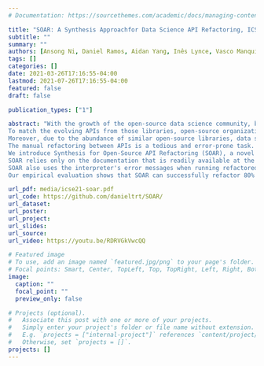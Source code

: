 ```yaml
---
# Documentation: https://sourcethemes.com/academic/docs/managing-content/

title: "SOAR: A Synthesis Approachfor Data Science API Refactoring, ICSE 2021"
subtitle: ""
summary: ""
authors: [Ansong Ni, Daniel Ramos, Aidan Yang, Inês Lynce, Vasco Manquinho, Ruben Martins, Claire Le Goues]
tags: []
categories: []
date: 2021-03-26T17:16:55-04:00
lastmod: 2021-07-26T17:16:55-04:00
featured: false
draft: false

publication_types: ["1"]

abstract: "With the growth of the open-source data science community, both the number of data science libraries and the number of versions for the same library are increasing rapidly.
To match the evolving APIs from those libraries, open-source organizations often have to exert manual effort to refactor the APIs used in the code base. 
Moreover, due to the abundance of similar open-source libraries, data scientists working on a certain application may have an abundance of libraries to choose, maintain and migrate between. 
The manual refactoring between APIs is a tedious and error-prone task. Although recent research efforts were made on performing automatic API refactoring between different languages, previous work relies on statistical learning with collected pairwise training data for the API matching and migration. Using large statistical data for refactoring is not ideal because such training data will not be available for a new library or a new version of the same library.
We introduce Synthesis for Open-Source API Refactoring (SOAR), a novel technique that requires no training data to achieve API migration and refactoring. 
SOAR relies only on the documentation that is readily available at the release of the library to learn API  representations and mapping between libraries. Using program synthesis, SOAR automatically computes the correct configuration of arguments to the APIs and any glue code required to invoke those APIs.
SOAR also uses the interpreter's error messages when running refactored code to generate logical constraints that can be used to prune the search space.
Our empirical evaluation shows that SOAR can successfully refactor 80% of our benchmarks corresponding to deep learning models with up to 44 layers with an average run time of 97.23 seconds, and 9% of the data wrangling benchmarks with an average run time of 17.31 seconds."

url_pdf: media/icse21-soar.pdf
url_code: https://github.com/danieltrt/SOAR/
url_dataset:
url_poster:
url_project:
url_slides:
url_source:
url_video: https://youtu.be/RDRVGkVwcQQ

# Featured image
# To use, add an image named `featured.jpg/png` to your page's folder.
# Focal points: Smart, Center, TopLeft, Top, TopRight, Left, Right, BottomLeft, Bottom, BottomRight.
image:
  caption: ""
  focal_point: ""
  preview_only: false

# Projects (optional).
#   Associate this post with one or more of your projects.
#   Simply enter your project's folder or file name without extension.
#   E.g. `projects = ["internal-project"]` references `content/project/deep-learning/index.md`.
#   Otherwise, set `projects = []`.
projects: []
---
```

